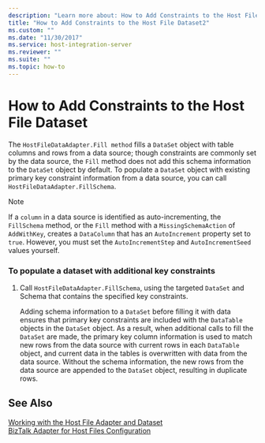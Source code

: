 ```yaml
---
description: "Learn more about: How to Add Constraints to the Host File Dataset"
title: "How to Add Constraints to the Host File Dataset2"
ms.custom: ""
ms.date: "11/30/2017"
ms.service: host-integration-server
ms.reviewer: ""
ms.suite: ""
ms.topic: how-to
---
```

# How to Add Constraints to the Host File Dataset
The `HostFileDataAdapter.Fill method` fills a `DataSet` object with table columns and rows from a data source; though constraints are commonly set by the data source, the `Fill` method does not add this schema information to the `DataSet` object by default. To populate a `DataSet` object with existing primary key constraint information from a data source, you can call `HostFileDataAdapter.FillSchema`.  
  
> [!NOTE]
>  If a `column` in a data source is identified as auto-incrementing, the `FillSchema` method, or the `Fill` method with a `MissingSchemaAction` of `AddWithKey`, creates a `DataColumn` that has an `AutoIncrement` property set to `true`. However, you must set the `AutoIncrementStep` and `AutoIncrementSeed` values yourself.  
  
### To populate a dataset with additional key constraints  
  
1.  Call `HostFileDataAdapter.FillSchema`, using the targeted `DataSet` and Schema that contains the specified key constraints.  
  
     Adding schema information to a `DataSet` before filling it with data ensures that primary key constraints are included with the `DataTable` objects in the `DataSet` object. As a result, when additional calls to fill the `DataSet` are made, the primary key column information is used to match new rows from the data source with current rows in each `DataTable` object, and current data in the tables is overwritten with data from the data source. Without the schema information, the new rows from the data source are appended to the `DataSet` object, resulting in duplicate rows.  
  
## See Also  
 [Working with the Host File Adapter and Dataset](../core/working-with-the-host-file-adapter-and-dataset2.md)   
 [BizTalk Adapter for Host Files Configuration](./biztalk-adapter-for-host-files-configuration1.md)
